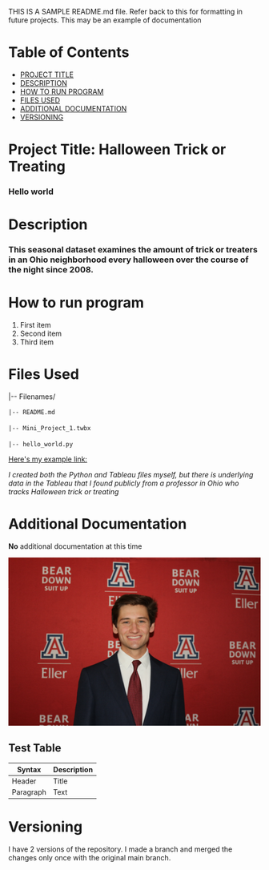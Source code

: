 THIS IS A SAMPLE README.md file. Refer back to this for formatting in future projects. This may be an example of documentation

# Table of Contents
- [PROJECT TITLE](#Project-Title)
- [DESCRIPTION](#Description)
- [HOW TO RUN PROGRAM](#How-to-run-program)
- [FILES USED](#files-used)
- [ADDITIONAL DOCUMENTATION](#additional-documentation)
- [VERSIONING](#versioning)


# Project Title: Halloween Trick or Treating
### Hello world 

# Description
### This seasonal dataset examines the amount of trick or treaters in an Ohio neighborhood every halloween over the course of the night since 2008. 

# How to run program
1. First item
2. Second item
3. Third item


# Files Used


|-- Filenames/


    |-- README.md
    
    |-- Mini_Project_1.twbx 
    
    |-- hello_world.py

[Here's my example link:](https://sam-swift.square.site/)

*I created both the Python and Tableau files myself, but there is underlying data in the Tableau that I found publicly from a professor in Ohio who tracks Halloween trick or treating*



# Additional Documentation
**No** additional documentation at this time

![this image is in my repository folder](IMG_0816.jpg)

## Test Table

| Syntax | Description |
| ----------- | ----------- |
| Header | Title |
| Paragraph | Text |

# Versioning
I have 2 versions of the repository. I made a branch and merged the changes only once with the original main branch.
